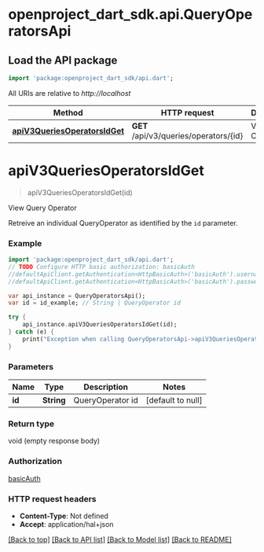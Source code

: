 # openproject_dart_sdk.api.QueryOperatorsApi

## Load the API package
```dart
import 'package:openproject_dart_sdk/api.dart';
```

All URIs are relative to *http://localhost*

Method | HTTP request | Description
------------- | ------------- | -------------
[**apiV3QueriesOperatorsIdGet**](QueryOperatorsApi.md#apiV3QueriesOperatorsIdGet) | **GET** /api/v3/queries/operators/{id} | View Query Operator


# **apiV3QueriesOperatorsIdGet**
> apiV3QueriesOperatorsIdGet(id)

View Query Operator

Retreive an individual QueryOperator as identified by the `id` parameter.

### Example 
```dart
import 'package:openproject_dart_sdk/api.dart';
// TODO Configure HTTP basic authorization: basicAuth
//defaultApiClient.getAuthentication<HttpBasicAuth>('basicAuth').username = 'YOUR_USERNAME'
//defaultApiClient.getAuthentication<HttpBasicAuth>('basicAuth').password = 'YOUR_PASSWORD';

var api_instance = QueryOperatorsApi();
var id = id_example; // String | QueryOperator id

try { 
    api_instance.apiV3QueriesOperatorsIdGet(id);
} catch (e) {
    print("Exception when calling QueryOperatorsApi->apiV3QueriesOperatorsIdGet: $e\n");
}
```

### Parameters

Name | Type | Description  | Notes
------------- | ------------- | ------------- | -------------
 **id** | **String**| QueryOperator id | [default to null]

### Return type

void (empty response body)

### Authorization

[basicAuth](../README.md#basicAuth)

### HTTP request headers

 - **Content-Type**: Not defined
 - **Accept**: application/hal+json

[[Back to top]](#) [[Back to API list]](../README.md#documentation-for-api-endpoints) [[Back to Model list]](../README.md#documentation-for-models) [[Back to README]](../README.md)

